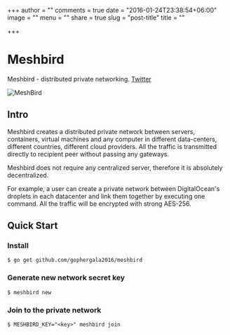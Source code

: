 +++
author = ""
comments = true
date = "2016-01-24T23:38:54+06:00"
image = ""
menu = ""
share = true
slug = "post-title"
title = ""

+++

# Meshbird

Meshbird - distributed private networking. [Twitter](https://twitter.com/meshbird)


![MeshBird](https://avatars1.githubusercontent.com/u/16837838?v=3&s=600)

## Intro

Meshbird creates a distributed private network between servers, containers, virtual machines and any computer in different data-centers, different countries, different cloud providers. All the traffic is transmitted directly to recipient peer without passing any gateways.

Meshbird does not require any centralized server, therefore it is absolutely decentralized.

For example, a user can create a private network between DigitalOcean's droplets in each datacenter and link them together by executing one command. All the traffic will be encrypted with strong AES-256.

## Quick Start

### Install

```
$ go get github.com/gophergala2016/meshbird
```

### Generate new network secret key

```
$ meshbird new
```

### Join to the private network

```
$ MESHBIRD_KEY="<key>" meshbird join
```
